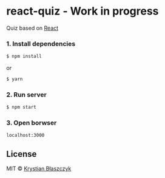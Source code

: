 # react-quiz - Work in progress
Quiz based on [React](https://github.com/facebook/react)

### 1. Install dependencies
```sh
$ npm install 
```
or
```sh
$ yarn
```

### 2. Run server
```sh
$ npm start
```

### 3. Open borwser
```
localhost:3000
```

## License
MIT © [Krystian Błaszczyk](https://github.com/Krbz)

